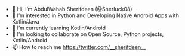- 👋 Hi, I’m AbdulWahab Sherifdeen (@Sherluck08)
- 👀 I’m interested in Python and Developing Native Android Apps with Kotlin/Java
- 🌱 I’m currently learning Kotlin/Android
- 💞️ I’m looking to collaborate on Open Source, Python projects, Kotlin/Android
- 📫 How to reach me https://twitter.com/__sherifdeen__

<!---
sherluck08/sherluck08 is a ✨ special ✨ repository because its `README.md` (this file) appears on your GitHub profile.
You can click the Preview link to take a look at your changes.
--->

